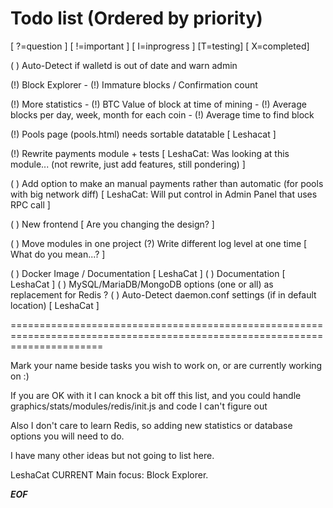 Todo list (Ordered by priority)
===============================
[ ?=question ] [ !=important ] [ I=inprogress ] [T=testing] [ X=completed]

( ) Auto-Detect if walletd is out of date and warn admin

(!) Block Explorer
    - (!) Immature blocks / Confirmation count

(!) More statistics 
    - (!) BTC Value of block at time of mining
    - (!) Average blocks per day, week, month for each coin
    - (!) Average time to find block

(!) Pools page (pools.html) needs sortable datatable [ Leshacat ]

(!) Rewrite payments module + tests [ LeshaCat: Was looking at this module... (not rewrite, just add features, still pondering) ]

( ) Add option to make an manual payments rather than automatic (for pools with big network diff) [ LeshaCat: Will put control in Admin Panel that uses RPC call ]

( ) New frontend [ Are you changing the design? ]

( ) Move modules in one project 
(?) Write different log level at one time [ What do you mean...? ]

( ) Docker Image / Documentation [ LeshaCat ]
( ) Documentation [ LeshaCat ]
( ) MySQL/MariaDB/MongoDB options (one or all) as replacement for Redis ?
( ) Auto-Detect daemon.conf settings (if in default location) [ LeshaCat ]

============================================================================================================================

Mark your name beside tasks you wish to work on, or are currently working on :)

If you are OK with it I can knock a bit off this list, and you could handle graphics/stats/modules/redis/init.js and code I can't figure out

Also I don't care to learn Redis, so adding new statistics or database options you will need to do.

I have many other ideas but not going to list here.

LeshaCat CURRENT Main focus: Block Explorer.

***EOF***
